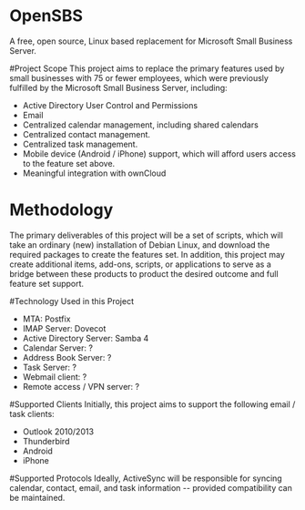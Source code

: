 # OpenSBS
A free, open source, Linux based replacement for Microsoft Small Business Server.

#Project Scope
This project aims to replace the primary features used by small businesses with 75 or fewer employees, which were previously fulfilled by the Microsoft Small Business Server, including:
* Active Directory User Control and Permissions
* Email
* Centralized calendar management, including shared calendars
* Centralized contact management.
* Centralized task management.
* Mobile device (Android / iPhone) support, which will afford users access to the feature set above.
* Meaningful integration with ownCloud
 
# Methodology
The primary deliverables of this project will be a set of scripts, which will take an ordinary (new) installation of Debian Linux, and download the required packages to create the features set. In addition, this project may create additional items, add-ons, scripts, or applications to serve as a bridge between these products to product the desired outcome and full feature set support.

#Technology Used in this Project
* MTA: Postfix
* IMAP Server: Dovecot
* Active Directory Server: Samba 4
* Calendar Server: ?
* Address Book Server: ?
* Task Server: ?
* Webmail client: ?
* Remote access / VPN server: ?

#Supported Clients
Initially, this project aims to support the following email / task clients:
* Outlook 2010/2013
* Thunderbird
* Android
* iPhone

#Supported Protocols
Ideally, ActiveSync will be responsible for syncing calendar, contact, email, and task information -- provided compatibility can be maintained.
